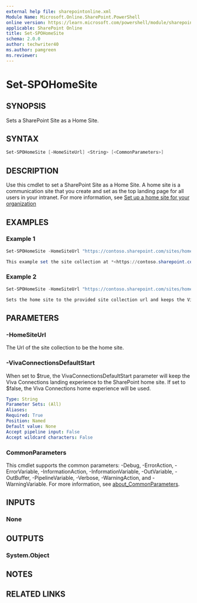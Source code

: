```yaml
---
external help file: sharepointonline.xml
Module Name: Microsoft.Online.SharePoint.PowerShell
online version: https://learn.microsoft.com/powershell/module/sharepoint-online/set-spohomesite
applicable: SharePoint Online
title: Set-SPOHomeSite
schema: 2.0.0
author: techwriter40
ms.author: pamgreen
ms.reviewer:
---
```


# Set-SPOHomeSite

## SYNOPSIS

Sets a SharePoint Site as a Home Site.

## SYNTAX

```powershell
Set-SPOHomeSite [-HomeSiteUrl] <String> [<CommonParameters>]
```

## DESCRIPTION

Use this cmdlet to set a SharePoint Site as a Home Site. A home site is a communication site that you create and set as the top landing page for all users in your intranet. For more information, see [Set up a home site for your organization](https://learn.microsoft.com/SharePoint/home-site)

## EXAMPLES

### Example 1

```powershell
Set-SPOHomeSite -HomeSiteUrl "https://contoso.sharepoint.com/sites/homesite"

This example set the site collection at *<https://contoso.sharepoint.com/sites/homesite>* as SharePoint Online Home Site.
```

### Example 2

```powershell
Set-SPOHomeSite -HomeSiteUrl "https://contoso.sharepoint.com/sites/homesite" -VivaConnectionsDefaultStart:$true

Sets the home site to the provided site collection url and keeps the Viva Connections landing experience to the SharePoint home site.
```

## PARAMETERS

### -HomeSiteUrl

The Url of the site collection to be the home site.

### -VivaConnectionsDefaultStart
When set to $true, the VivaConnectionsDefaultStart parameter will keep the Viva Connections landing experience to the SharePoint home site. If set to $false, the Viva Connections home experience will be used. 

```yaml
Type: String
Parameter Sets: (All)
Aliases:
Required: True
Position: Named
Default value: None
Accept pipeline input: False
Accept wildcard characters: False
```

### CommonParameters

This cmdlet supports the common parameters: -Debug, -ErrorAction, -ErrorVariable, -InformationAction, -InformationVariable, -OutVariable, -OutBuffer, -PipelineVariable, -Verbose, -WarningAction, and -WarningVariable. For more information, see [about_CommonParameters](http://go.microsoft.com/fwlink/?LinkID=113216).

## INPUTS

### None

## OUTPUTS

### System.Object

## NOTES

## RELATED LINKS
